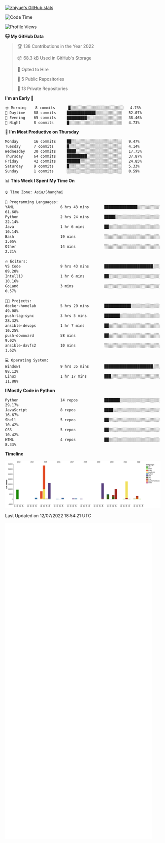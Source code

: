 
[![zhiyue's GitHub stats](https://github-readme-stats.vercel.app/api?username=zhiyue)](https://github.com/anuraghazra/github-readme-stats&&show_icons=true)

<!--START_SECTION:waka-->
![Code Time](http://img.shields.io/badge/Code%20Time-0%20secs-blue)

![Profile Views](http://img.shields.io/badge/Profile%20Views-2-blue)

**🐱 My GitHub Data** 

> 🏆 138 Contributions in the Year 2022
 > 
> 📦 68.3 kB Used in GitHub's Storage 
 > 
> 💼 Opted to Hire
 > 
> 📜 5 Public Repositories 
 > 
> 🔑 13 Private Repositories  
 > 
**I'm an Early 🐤** 

```text
🌞 Morning    8 commits      █░░░░░░░░░░░░░░░░░░░░░░░░   4.73% 
🌆 Daytime    88 commits     █████████████░░░░░░░░░░░░   52.07% 
🌃 Evening    65 commits     █████████░░░░░░░░░░░░░░░░   38.46% 
🌙 Night      8 commits      █░░░░░░░░░░░░░░░░░░░░░░░░   4.73%

```
📅 **I'm Most Productive on Thursday** 

```text
Monday       16 commits     ██░░░░░░░░░░░░░░░░░░░░░░░   9.47% 
Tuesday      7 commits      █░░░░░░░░░░░░░░░░░░░░░░░░   4.14% 
Wednesday    30 commits     ████░░░░░░░░░░░░░░░░░░░░░   17.75% 
Thursday     64 commits     █████████░░░░░░░░░░░░░░░░   37.87% 
Friday       42 commits     ██████░░░░░░░░░░░░░░░░░░░   24.85% 
Saturday     9 commits      █░░░░░░░░░░░░░░░░░░░░░░░░   5.33% 
Sunday       1 commits      ░░░░░░░░░░░░░░░░░░░░░░░░░   0.59%

```


📊 **This Week I Spent My Time On** 

```text
⌚︎ Time Zone: Asia/Shanghai

💬 Programming Languages: 
YAML                     6 hrs 43 mins       ███████████████░░░░░░░░░░   61.68% 
Python                   2 hrs 24 mins       █████░░░░░░░░░░░░░░░░░░░░   22.14% 
Java                     1 hr 6 mins         ██░░░░░░░░░░░░░░░░░░░░░░░   10.14% 
Bash                     19 mins             ░░░░░░░░░░░░░░░░░░░░░░░░░   3.05% 
Other                    14 mins             ░░░░░░░░░░░░░░░░░░░░░░░░░   2.21%

🔥 Editors: 
VS Code                  9 hrs 43 mins       ██████████████████████░░░   89.28% 
IntelliJ                 1 hr 6 mins         ██░░░░░░░░░░░░░░░░░░░░░░░   10.16% 
GoLand                   3 mins              ░░░░░░░░░░░░░░░░░░░░░░░░░   0.57%

🐱‍💻 Projects: 
docker-homelab           5 hrs 20 mins       ████████████░░░░░░░░░░░░░   49.08% 
push-tag-sync            3 hrs 5 mins        ███████░░░░░░░░░░░░░░░░░░   28.32% 
ansible-devops           1 hr 7 mins         ██░░░░░░░░░░░░░░░░░░░░░░░   10.25% 
push-downward            58 mins             ██░░░░░░░░░░░░░░░░░░░░░░░   9.02% 
ansible-davfs2           10 mins             ░░░░░░░░░░░░░░░░░░░░░░░░░   1.62%

💻 Operating System: 
Windows                  9 hrs 35 mins       ██████████████████████░░░   88.12% 
Linux                    1 hr 17 mins        ███░░░░░░░░░░░░░░░░░░░░░░   11.88%

```

**I Mostly Code in Python** 

```text
Python                   14 repos            ███████░░░░░░░░░░░░░░░░░░   29.17% 
JavaScript               8 repos             ████░░░░░░░░░░░░░░░░░░░░░   16.67% 
Shell                    5 repos             ██░░░░░░░░░░░░░░░░░░░░░░░   10.42% 
CSS                      5 repos             ██░░░░░░░░░░░░░░░░░░░░░░░   10.42% 
HTML                     4 repos             ██░░░░░░░░░░░░░░░░░░░░░░░   8.33%

```


**Timeline**

![Chart not found](https://raw.githubusercontent.com/zhiyue/zhiyue/main/charts/bar_graph.png) 


 Last Updated on 12/07/2022 18:54:21 UTC
<!--END_SECTION:waka-->

<!-- [![Top Langs](https://github-readme-stats.vercel.app/api/top-langs/?username=zhiyue)](https://github.com/anuraghazra/github-readme-stats) -->

![](./github-metrics.svg)

